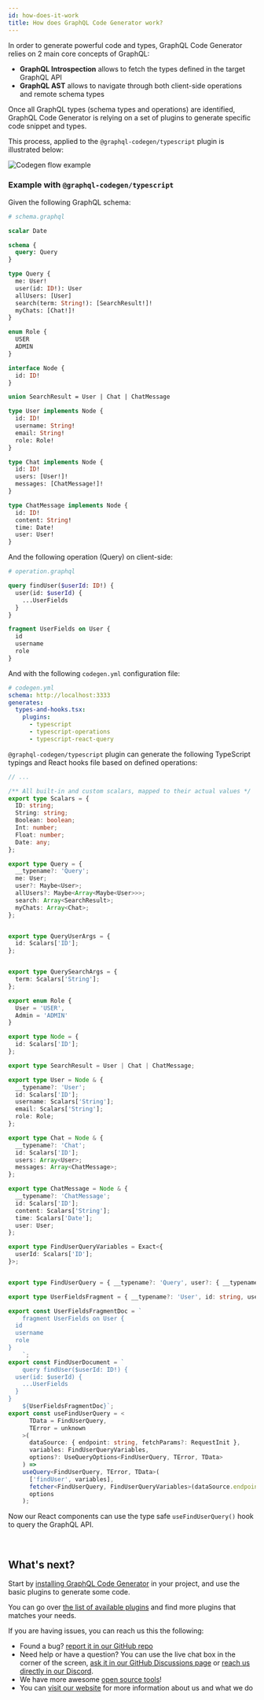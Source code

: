 ```yaml
---
id: how-does-it-work
title: How does GraphQL Code Generator work?
---
```


In order to generate powerful code and types, GraphQL Code Generator relies on 2 main core concepts of GraphQL:

- **GraphQL Introspection** allows to fetch the types defined in the target GraphQL API
- **GraphQL AST** allows to navigate through both client-side operations and remote schema types

Once all GraphQL types (schema types and operations) are identified, GraphQL Code Generator is relying on a set of plugins to generate specific code snippet and types.

This process, applied to the `@graphql-codegen/typescript` plugin is illustrated below:


![Codegen flow example](/assets/illustrations/codegen_flow1.png)


### Example with `@graphql-codegen/typescript`


Given the following GraphQL schema:

```graphql
# schema.graphql

scalar Date

schema {
  query: Query
}

type Query {
  me: User!
  user(id: ID!): User
  allUsers: [User]
  search(term: String!): [SearchResult!]!
  myChats: [Chat!]!
}

enum Role {
  USER
  ADMIN
}

interface Node {
  id: ID!
}

union SearchResult = User | Chat | ChatMessage

type User implements Node {
  id: ID!
  username: String!
  email: String!
  role: Role!
}

type Chat implements Node {
  id: ID!
  users: [User!]!
  messages: [ChatMessage!]!
}

type ChatMessage implements Node {
  id: ID!
  content: String!
  time: Date!
  user: User!
}
```

And the following operation (Query) on client-side:

```graphql
# operation.graphql

query findUser($userId: ID!) {
  user(id: $userId) {
    ...UserFields
  }
}

fragment UserFields on User {
  id
  username
  role
}
```

And with the following `codegen.yml` configuration file:

```yml
# codegen.yml
schema: http://localhost:3333
generates:
  types-and-hooks.tsx:
    plugins:
      - typescript
      - typescript-operations
      - typescript-react-query
```

`@graphql-codegen/typescript` plugin can generate the following TypeScript typings and React hooks file based on defined operations:

```ts
// ...

/** All built-in and custom scalars, mapped to their actual values */
export type Scalars = {
  ID: string;
  String: string;
  Boolean: boolean;
  Int: number;
  Float: number;
  Date: any;
};

export type Query = {
  __typename?: 'Query';
  me: User;
  user?: Maybe<User>;
  allUsers?: Maybe<Array<Maybe<User>>>;
  search: Array<SearchResult>;
  myChats: Array<Chat>;
};


export type QueryUserArgs = {
  id: Scalars['ID'];
};


export type QuerySearchArgs = {
  term: Scalars['String'];
};

export enum Role {
  User = 'USER',
  Admin = 'ADMIN'
}

export type Node = {
  id: Scalars['ID'];
};

export type SearchResult = User | Chat | ChatMessage;

export type User = Node & {
  __typename?: 'User';
  id: Scalars['ID'];
  username: Scalars['String'];
  email: Scalars['String'];
  role: Role;
};

export type Chat = Node & {
  __typename?: 'Chat';
  id: Scalars['ID'];
  users: Array<User>;
  messages: Array<ChatMessage>;
};

export type ChatMessage = Node & {
  __typename?: 'ChatMessage';
  id: Scalars['ID'];
  content: Scalars['String'];
  time: Scalars['Date'];
  user: User;
};

export type FindUserQueryVariables = Exact<{
  userId: Scalars['ID'];
}>;


export type FindUserQuery = { __typename?: 'Query', user?: { __typename?: 'User', id: string, username: string, role: Role } | null | undefined };

export type UserFieldsFragment = { __typename?: 'User', id: string, username: string, role: Role };

export const UserFieldsFragmentDoc = `
    fragment UserFields on User {
  id
  username
  role
}
    `;
export const FindUserDocument = `
    query findUser($userId: ID!) {
  user(id: $userId) {
    ...UserFields
  }
}
    ${UserFieldsFragmentDoc}`;
export const useFindUserQuery = <
      TData = FindUserQuery,
      TError = unknown
    >(
      dataSource: { endpoint: string, fetchParams?: RequestInit },
      variables: FindUserQueryVariables,
      options?: UseQueryOptions<FindUserQuery, TError, TData>
    ) =>
    useQuery<FindUserQuery, TError, TData>(
      ['findUser', variables],
      fetcher<FindUserQuery, FindUserQueryVariables>(dataSource.endpoint, dataSource.fetchParams || {}, FindUserDocument, variables),
      options
    );
```

Now our React components can use the type safe `useFindUserQuery()` hook to query the GraphQL API.

<p>&nbsp;</p>

## What's next?

Start by [installing GraphQL Code Generator](/docs/getting-started/installation) in your project, and use the basic plugins to generate some code.

You can go over [the list of available plugins](/plugins) and find more plugins that matches your needs.

If you are having issues, you can reach us this the following:

- Found a bug? [report it in our GitHub repo](https://github.com/dotansimha/graphql-code-generator)
- Need help or have a question? You can use the live chat box in the corner of the screen, [ask it in our GitHub Discussions page](https://github.com/dotansimha/graphql-code-generator/discussions) or [reach us directly in our Discord](http://bit.ly/guild-chat).
- We have more awesome [open source tools](https://github.com/the-guild-org/Stack)!
- You can [visit our website](http://the-guild.dev) for more information about us and what we do
